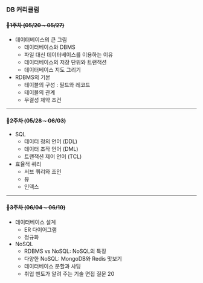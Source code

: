 ### DB 커리큘럼

#### ~~📌1주차 (05/20 ~ 05/27)~~

- 데이터베이스의 큰 그림
  - 데이터베이스와 DBMS
  - 파일 대신 데이터베이스를 이용하는 이유
  - 데이터베이스의 저장 단위와 트랜잭션
  - 데이터베이스 지도 그리기
    <br/>
- RDBMS의 기본
  - 테이블의 구성 : 필드와 레코드
  - 테이블의 관계
  - 무결성 제약 조건

---

#### ~~📌2주차 (05/28 ~ 06/03)~~

- SQL
  - 데이터 정의 언어 (DDL)
  - 데이터 조작 언어 (DML)
  - 트랜잭션 제어 언어 (TCL)
    <br/>
- 효율적 쿼리
  - 서브 쿼리와 조인
  - 뷰
  - 인덱스

---

#### ~~📌3주차 (06/04 ~ 06/10)~~

- 데이터베이스 설계
  - ER 다이어그램
  - 정규화
    <br/>
- NoSQL
  - RDBMS vs NoSQL: NoSQL의 특징
  - 다양한 NoSQL: MongoDB와 Redis 맛보기
  - 데이터베이스 분할과 샤딩
  - 취업 멘토가 알려 주는 기술 면접 질문 20
